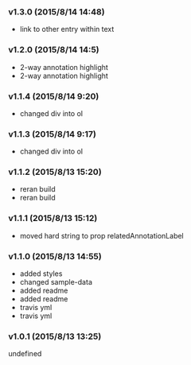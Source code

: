 ### v1.3.0	(2015/8/14 14:48)
* link to other entry within text

### v1.2.0	(2015/8/14 14:5)
* 2-way annotation highlight
* 2-way annotation highlight

### v1.1.4	(2015/8/14 9:20)
* changed div into ol

### v1.1.3	(2015/8/14 9:17)
* changed div into ol

### v1.1.2	(2015/8/13 15:20)
* reran build
* reran build

### v1.1.1	(2015/8/13 15:12)
* moved hard string to prop relatedAnnotationLabel

### v1.1.0	(2015/8/13 14:55)
* added styles
* changed sample-data
* added readme
* added readme
* travis yml
* travis yml

### v1.0.1	(2015/8/13 13:25)


undefined